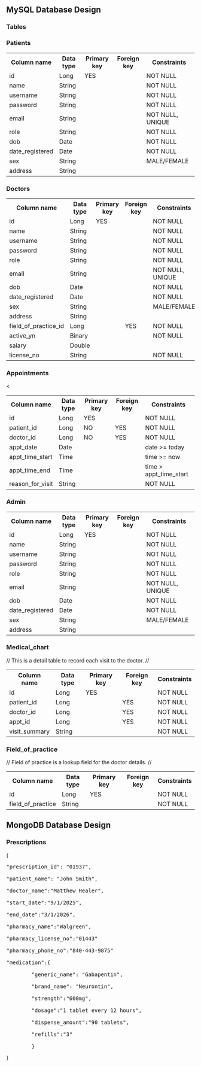 ## MySQL Database Design

### Tables

### Patients
<table>
    <tr>
            <th> Column name</th>
            <th>Data type</th>
            <th>Primary key</th>
            <th>Foreign key</th>
            <th>Constraints</th>
    </tr>
    <tr>
            <td>id</td>
             <td>Long</td>
             <td>YES</td>
             <td></td>
             <td>NOT NULL</td>
    </tr>
    <tr>
            <td>name</td>
             <td>String</td>
             <td></td>
             <td></td>
             <td>NOT NULL</td>
    </tr>
    <tr>
            <td>username</td>
             <td>String</td>
             <td></td>
             <td></td>
             <td>NOT NULL</td>
    </tr>
    <tr>
            <td>password</td>
             <td>String</td>
             <td></td>
             <td></td>
             <td>NOT NULL</td>
    </tr>
    <tr>
            <td>email</td>
             <td>String</td>
             <td></td>
             <td></td>
             <td>NOT NULL, UNIQUE</td>
    </tr>
    <tr>
            <td>role</td>
             <td>String</td>
             <td></td>
             <td></td>
             <td>NOT NULL</td>
    </tr>
    <tr>
            <td>dob</td>
             <td>Date</td>
             <td></td>
             <td></td>
             <td>NOT NULL</td>
    </tr>
    <tr>
            <td>date_registered</td>
             <td>Date</td>
             <td></td>
             <td></td>
             <td>NOT NULL</td>
    </tr>
    <tr>
            <td>sex</td>
             <td>String</td>
             <td></td>
             <td></td>
             <td>MALE/FEMALE</td>
    </tr>
    <tr>
                <td>address</td>
                 <td>String</td>
                 <td></td>
                 <td></td>
                 <td></td>
    </tr>
</table>
        

### Doctors
<table>
<tr>
        <th> Column name</th>
        <th>Data type</th>
        <th>Primary key</th>
        <th>Foreign key</th>
        <th>Constraints</th>
</tr>
<tr>
        <td>id</td>
         <td>Long</td>
         <td>YES</td>
         <td></td>
         <td>NOT NULL</td>
</tr>
<tr>
        <td>name</td>
         <td>String</td>
         <td></td>
         <td></td>
         <td>NOT NULL</td>
</tr>
<tr>
        <td>username</td>
         <td>String</td>
         <td></td>
         <td></td>
         <td>NOT NULL</td>
</tr>
<tr>
        <td>password</td>
         <td>String</td>
         <td></td>
         <td></td>
         <td>NOT NULL</td>
</tr>
<tr>
        <td>role</td>
         <td>String</td>
         <td></td>
         <td></td>
         <td>NOT NULL</td>
</tr>
<tr>
        <td>email</td>
         <td>String</td>
         <td></td>
         <td></td>
         <td>NOT NULL, UNIQUE</td>
</tr>
<tr>
        <td>dob</td>
         <td>Date</td>
         <td></td>
         <td></td>
         <td>NOT NULL</td>
</tr>
<tr>
        <td>date_registered</td>
         <td>Date</td>
         <td></td>
         <td></td>
         <td>NOT NULL</td>
</tr>
<tr>
        <td>sex</td>
         <td>String</td>
         <td></td>
         <td></td>
         <td>MALE/FEMALE</td>
</tr>
<tr>
        <td>address</td>
         <td>String</td>
         <td></td>
         <td></td>
         <td></td>
<tr>
        <td>field_of_practice_id</td>
         <td>Long</td>
         <td></td>
         <td>YES</td>
         <td>NOT NULL</td>
</tr>
<tr>
        <td>active_yn</td>
         <td>Binary</td>
         <td></td>
         <td></td>
         <td>NOT NULL</td>
</tr>
<tr>
        <td>salary</td>
         <td>Double</td>
         <td></td>
         <td></td>
         <td></td>
</tr>
<tr>
        <td>license_no</td>
         <td>String</td>
         <td></td>
         <td></td>
         <td>NOT NULL</td>
</tr>
</table>


### Appointments
<table>
<tr>
        <th> Column name</th>
        <th>Data type</th>
        <th>Primary key</th>
        <th>Foreign key</th>
        <th>Constraints</th><
</tr>
<tr>
        <td>id</td>
         <td>Long</td>
         <td>YES</td>
         <td></td>
         <td>NOT NULL</td>
</tr>
<tr>
        <td>patient_id</td>
         <td>Long</td>
         <td>NO</td>
         <td>YES</td>
         <td>NOT NULL</td>
</tr>
<tr>
        <td>doctor_id</td>
         <td>Long</td>
         <td>NO</td>
         <td>YES</td>
         <td>NOT NULL</td>
</tr>
<tr>
        <td>appt_date</td>
         <td>Date</td>
         <td></td>
         <td></td>
         <td>date >= today</td>
</tr>
<tr>
        <td>appt_time_start</td>
         <td>Time</td>
         <td></td>
         <td></td>
         <td>time >= now</td>
</tr>
<tr>
        <td>appt_time_end</td>
         <td>Time</td>
         <td></td>
         <td></td>
         <td>time > appt_time_start</td>
</tr>
<tr>
        <td>reason_for_visit</td>
         <td>String</td>
         <td></td>
         <td></td>
         <td>NOT NULL</td>
</tr>
</table>


### Admin
<table>
<tr>
        <th> Column name</th>
        <th>Data type</th>
        <th>Primary key</th>
        <th>Foreign key</th>
        <th>Constraints</th>
</tr>
<tr>
        <td>id</td>
         <td>Long</td>
         <td>YES</td>
         <td></td>
         <td>NOT NULL</td>
</tr>
<tr>
        <td>name</td>
         <td>String</td>
         <td></td>
         <td></td>
         <td>NOT NULL</td>
</tr>
<tr>
        <td>username</td>
         <td>String</td>
         <td></td>
         <td></td>
         <td>NOT NULL</td>
</tr>
<tr>
        <td>password</td>
         <td>String</td>
         <td></td>
         <td></td>
         <td>NOT NULL</td>
</tr>
<tr>
        <td>role</td>
         <td>String</td>
         <td></td>
         <td></td>
         <td>NOT NULL</td>
</tr>
<tr>
        <td>email</td>
         <td>String</td>
         <td></td>
         <td></td>
         <td>NOT NULL, UNIQUE</td>
</tr>
<tr>
        <td>dob</td>
         <td>Date</td>
         <td></td>
         <td></td>
         <td>NOT NULL</td>
</tr>
<tr>
        <td>date_registered</td>
         <td>Date</td>
         <td></td>
         <td></td>
         <td>NOT NULL</td>
</tr>
<tr>
        <td>sex</td>
         <td>String</td>
         <td></td>
         <td></td>
         <td>MALE/FEMALE</td>
</tr>
<tr>
        <td>address</td>
         <td>String</td>
         <td></td>
         <td></td>
         <td></td>
</tr>
</table>

### Medical_chart
//  This is a detail table to record each visit to the doctor.  //
<table>
    <tr>
            <th> Column name</th>
            <th>Data type</th>
            <th>Primary key</th>
            <th>Foreign key</th>
            <th>Constraints</th>
    </tr>
    <tr>
            <td>id</td>
             <td>Long</td>
             <td>YES</td>
             <td></td>
             <td>NOT NULL</td>
    </tr>
    <tr>
            <td>patient_id</td>
             <td>Long</td>
             <td></td>
             <td>YES</td>
             <td>NOT NULL</td>
    </tr>
    <tr>
            <td>doctor_id</td>
             <td>Long</td>
             <td></td>
             <td>YES</td>
             <td>NOT NULL</td>
    </tr>
    <tr>
            <td>appt_id</td>
             <td>Long</td>
             <td></td>
             <td>YES</td>
             <td>NOT NULL</td>
    </tr>
    <tr>
            <td>visit_summary</td>
             <td>String</td>
             <td></td>
             <td></td>
             <td>NOT NULL</td>
    </tr>
</table>

### Field_of_practice
 //  Field of practice is a lookup field for the doctor details. //
<table>
<tr>
        <th> Column name</th>
        <th>Data type</th>
        <th>Primary key</th>
        <th>Foreign key</th>
        <th>Constraints</th>
</tr>
<tr>
        <td>id</td>
         <td>Long</td>
         <td>YES</td>
         <td></td>
         <td>NOT NULL</td>
</tr>
<tr>
        <td>field_of_practice</td>
         <td>String</td>
         <td></td>
         <td></td>
         <td>NOT NULL</td>
</tr>
</table>


## MongoDB Database Design

### Prescriptions
{<br>
<pre>"prescription_id": "01937",<br>
"patient_name": "John Smith",<br>
"doctor_name":"Matthew Healer",<br>
"start_date":"9/1/2025",<br>
"end_date":"3/1/2026",<br>
"pharmacy_name":"Walgreen",<br>
"pharmacy_license_no":"01443"<br>
"pharmacy_phone_no":"840-443-9875"<br>
"medication":{<br>
        "generic_name": "Gabapentin",<br>
        "brand_name": "Neurontin",<br>
        "strength":"600mg",<br>
        "dosage":"1 tablet every 12 hours",<br>
        "dispense_amount":"90 tablets",<br>
        "refills":"3"<br>
        }<br></pre> 
}<br>
